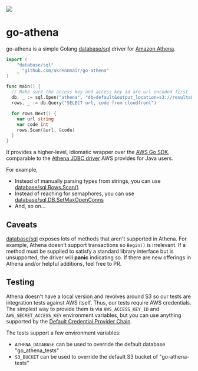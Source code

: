 [![](https://godoc.org/github.com/akrennmair/go-athena?status.svg)](https://godoc.org/github.com/akrennmair/go-athena)
# go-athena

go-athena is a simple Golang [database/sql] driver for [Amazon Athena](https://aws.amazon.com/athena/).

```go
import (
    "database/sql"
    _ "github.com/akrennmair/go-athena"
)

func main() {
  // Make sure the access key and access key id are url encoded first
  db, _ := sql.Open("athena", "db=default&output_location=s3://results&secret_key_id=XX&secret_access_key=YY")
  rows, _ := db.Query("SELECT url, code from cloudfront")

  for rows.Next() {
    var url string
    var code int
    rows.Scan(&url, &code)
  }
}

```

It provides a higher-level, idiomatic wrapper over the
[AWS Go SDK](https://docs.aws.amazon.com/sdk-for-go/api/service/athena/),
comparable to the [Athena JDBC driver](http://docs.aws.amazon.com/athena/latest/ug/athena-jdbc-driver.html)
AWS provides for Java users.

For example,

- Instead of manually parsing types from strings, you can use [database/sql.Rows.Scan()](https://golang.org/pkg/database/sql/#Rows.Scan)
- Instead of reaching for semaphores, you can use [database/sql.DB.SetMaxOpenConns](https://golang.org/pkg/database/sql/#DB.SetMaxOpenConns)
- And, so on...


## Caveats

[database/sql] exposes lots of methods that aren't supported in Athena.
For example, Athena doesn't support transactions so `Begin()` is irrelevant.
If a method must be supplied to satisfy a standard library interface but is unsupported,
the driver will **panic** indicating so. If there are new offerings in Athena and/or
helpful additions, feel free to PR.


## Testing

Athena doesn't have a local version and revolves around S3 so our tests are
integration tests against AWS itself. Thus, our tests require AWS credentials.
The simplest way to provide them is via `AWS_ACCESS_KEY_ID` and `AWS_SECRET_ACCESS_KEY`
environment variables, but you can use anything supported by the
[Default Credential Provider Chain].

The tests support a few environment variables:
- `ATHENA_DATABASE` can be used to override the default database "go_athena_tests"
- `S3_BUCKET` can be used to override the default S3 bucket of "go-athena-tests"


[database/sql]: https://golang.org/pkg/database/sql/
[Default Credential Provider Chain]: http://docs.aws.amazon.com/sdk-for-java/v1/developer-guide/credentials.html#credentials-default
